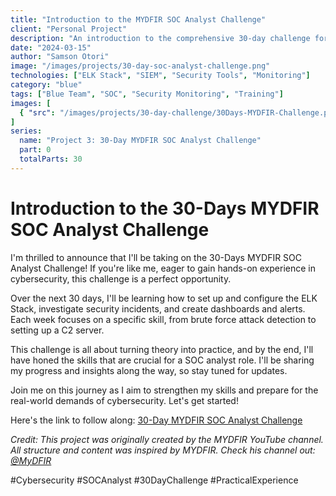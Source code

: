 ```yaml
---
title: "Introduction to the MYDFIR SOC Analyst Challenge"
client: "Personal Project"
description: "An introduction to the comprehensive 30-day challenge for aspiring SOC analysts."
date: "2024-03-15"
author: "Samson Otori"
image: "/images/projects/30-day-soc-analyst-challenge.png"
technologies: ["ELK Stack", "SIEM", "Security Tools", "Monitoring"]
category: "blue"
tags: ["Blue Team", "SOC", "Security Monitoring", "Training"]
images: [
  { "src": "/images/projects/30-day-challenge/30Days-MYDFIR-Challenge.png", "alt": "30 Days MYDFIR SOC Analyst Challenge Overview" }
]
series:
  name: "Project 3: 30-Day MYDFIR SOC Analyst Challenge"
  part: 0
  totalParts: 30
---
```


# Introduction to the 30-Days MYDFIR SOC Analyst Challenge

I'm thrilled to announce that I'll be taking on the 30-Days MYDFIR SOC Analyst Challenge! If you're like me, eager to gain hands-on experience in cybersecurity, this challenge is a perfect opportunity.

Over the next 30 days, I'll be learning how to set up and configure the ELK Stack, investigate security incidents, and create dashboards and alerts. Each week focuses on a specific skill, from brute force attack detection to setting up a C2 server.

This challenge is all about turning theory into practice, and by the end, I'll have honed the skills that are crucial for a SOC analyst role. I'll be sharing my progress and insights along the way, so stay tuned for updates.

Join me on this journey as I aim to strengthen my skills and prepare for the real-world demands of cybersecurity. Let's get started!

Here's the link to follow along: [30-Day MYDFIR SOC Analyst Challenge](https://www.youtube.com/watch?v=W3ExS2m6B24)

*Credit: This project was originally created by the MYDFIR YouTube channel. All structure and content was inspired by MYDFIR. Check his channel out: [@MyDFIR](https://www.youtube.com/@MyDFIR)*

#Cybersecurity #SOCAnalyst #30DayChallenge #PracticalExperience 